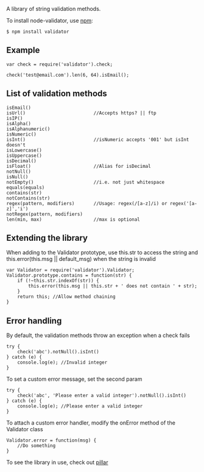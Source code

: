 A library of string validation methods.

To install node-validator, use [npm](http://github.com/isaacs/npm):

    $ npm install validator
    
## Example
    
    var check = require('validator').check;
        
    check('test@email.com').len(6, 64).isEmail();

## List of validation methods

    isEmail()
    isUrl()                         //Accepts https? || ftp
    isIP()
    isAlpha()
    isAlphanumeric()
    isNumeric()                     
    isInt()                         //isNumeric accepts '001' but isInt doesn't
    isLowercase()
    isUppercase()
    isDecimal()
    isFloat()                       //Alias for isDecimal
    notNull()
    isNull()
    notEmpty()                      //i.e. not just whitespace
    equals(equals)
    contains(str)
    notContains(str)
    regex(pattern, modifiers)       //Usage: regex(/[a-z]/i) or regex('[a-z]','i')
    notRegex(pattern, modifiers)
    len(min, max)                   //max is optional

## Extending the library

When adding to the Validator prototype, use this.str to access the string and this.error(this.msg || default_msg) when the string is invalid

    var Validator = require('validator').Validator;
    Validator.prototype.contains = function(str) {
        if (!~this.str.indexOf(str)) {
            this.error(this.msg || this.str + ' does not contain ' + str);
        }
        return this; //Allow method chaining
    }

## Error handling

By default, the validation methods throw an exception when a check fails

    try {
        check('abc').notNull().isInt()
    } catch (e) {
        console.log(e); //Invalid integer
    }

To set a custom error message, set the second param

    try {
        check('abc', 'Please enter a valid integer').notNull().isInt()
    } catch (e) {
        console.log(e); //Please enter a valid integer
    }

To attach a custom error handler, modify the onError method of the Validator class
    
    Validator.error = function(msg) {
        //Do something
    }

To see the library in use, check out [pillar](http://github.com/chriso/pillar)
